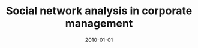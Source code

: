 ---
# Documentation: https://wowchemy.com/docs/managing-content/

title: Social network analysis in corporate management
subtitle: ''
summary: ''
authors:
- Sebastian Palus
- kazienko
tags: []
categories: []
date: '2010-01-01'
lastmod: 2022-10-07T05:49:21Z
featured: false
draft: false

# Featured image
# To use, add an image named `featured.jpg/png` to your page's folder.
# Focal points: Smart, Center, TopLeft, Top, TopRight, Left, Right, BottomLeft, Bottom, BottomRight.
image:
  caption: ''
  focal_point: ''
  preview_only: false

# Projects (optional).
#   Associate this post with one or more of your projects.
#   Simply enter your project's folder or file name without extension.
#   E.g. `projects = ["internal-project"]` references `content/project/deep-learning/index.md`.
#   Otherwise, set `projects = []`.
projects: []
publishDate: '2022-10-07T05:49:20.797630Z'
publication_types:
- '6'
abstract: ''
publication: '*Advances in multimedia and network information system technologies*'
doi: 10.1007/978-3-642-14989-4_11
---